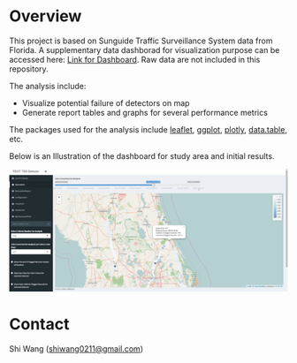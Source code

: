 Overview
========

This project is based on Sunguide Traffic Surveillance System data from Florida. A supplementary data dashborad for visualization purpose can be accessed here: [Link for Dashboard](https://shiwang0211.shinyapps.io/Dashboard_20161206/). Raw data are not included in this repository.

The analysis include:

-   Visualize potential failure of detectors on map
-   Generate report tables and graphs for several performance metrics

The packages used for the analysis include [leaflet](https://rstudio.github.io/leaflet/), [ggplot](http://ggplot2.tidyverse.org/index.html), [plotly](https://plot.ly/r/), [data.table](https://github.com/Rdatatable/data.table), etc.

Below is an Illustration of the dashboard for study area and initial results.

![My Figure](Illustration.png)

Contact
=======

Shi Wang (<shiwang0211@gmail.com>)
